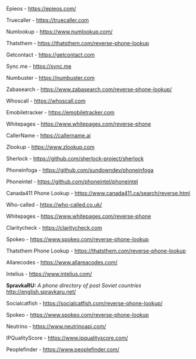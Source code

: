 
Epieos - https://epieos.com/

Truecaller - https://truecaller.com

Numlookup - https://www.numlookup.com/

Thatsthem - https://thatsthem.com/reverse-phone-lookup

Getcontact - https://getcontact.com

Sync.me - https://sync.me

Numbuster - https://numbuster.com

Zabasearch - https://www.zabasearch.com/reverse-phone-lookup/

Whoscall - https://whoscall.com

Emobiletracker - https://emobiletracker.com

Whitepages - https://www.whitepages.com/reverse-phone

CallerName - https://callername.ai

Zlookup - https://www.zlookup.com

Sherlock - https://github.com/sherlock-project/sherlock

Phoneinfoga - https://github.com/sundowndev/phoneinfoga

Phoneintel - https://github.com/phoneintel/phoneintel

Canada411 Phone Lookup - https://www.canada411.ca/search/reverse.html

Who-called - https://who-called.co.uk/

Whitepages - https://www.whitepages.com/reverse-phone

Claritycheck - https://claritycheck.com

Spokeo - https://www.spokeo.com/reverse-phone-lookup

Thatsthem Phone Lookup - https://thatsthem.com/reverse-phone-lookup

Allarecodes - https://www.allareacodes.com/

Intelius - https://www.intelius.com/

**SpravkaRU:**
   *A phone directory of post Soviet countries*
   http://english.spravkaru.net/

Socialcatfish - https://socialcatfish.com/reverse-phone-lookup/

Spokeo - https://www.spokeo.com/reverse-phone-lookup

Neutrino - https://www.neutrinoapi.com/

IPQualityScore - https://www.ipqualityscore.com/

Peoplefinder - https://www.peoplefinder.com/